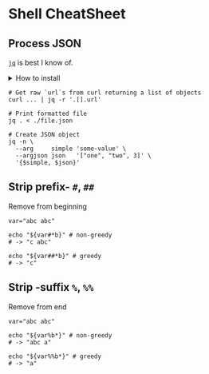 # Shell CheatSheet


## Process JSON

[`jq`](https://stedolan.github.io/jq/manual/) is best I know of.

<details><summary>How to install</summary><p>

```shell script
brew install jq # MacOS
apt install jq  # Debian family
apk add jq      # Alpine
```

</p></details>

```shell script
# Get raw `url`s from curl returning a list of objects
curl ... | jq -r '.[].url'

# Print formatted file
jq . < ./file.json

# Create JSON object
jq -n \
  --arg     simple 'some-value' \
  --argjson json   '["one", "two", 3]' \
  '{$simple, $json}'
```


## Strip prefix- `#`, `##`

Remove from beginning

```shell script
var="abc abc"

echo "${var#*b}" # non-greedy
# -> "c abc"

echo "${var##*b}" # greedy
# -> "c"
```


## Strip -suffix `%`, `%%`

Remove from end

```shell script
var="abc abc"

echo "${var%b*}" # non-greedy
# -> "abc a"

echo "${var%%b*}" # greedy
# -> "a"
```

